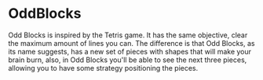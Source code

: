 OddBlocks
=========

Odd Blocks is inspired by the Tetris game. It has the same objective, clear the maximum amount of lines you can. The difference is that Odd Blocks, as its name suggests, has a new set of pieces with shapes that will make your brain burn, also, in Odd Blocks you'll be able to see the next three pieces, allowing you to have some strategy positioning the pieces.
